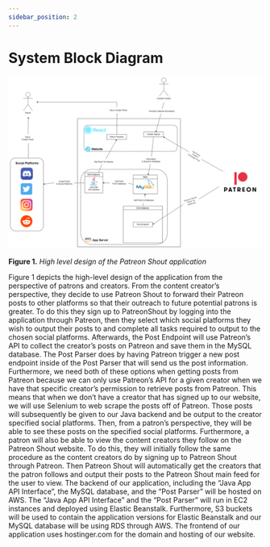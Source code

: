 ```yaml
---
sidebar_position: 2
---
```

   
# System Block Diagram  
   
   
<!-- ![PatreonShout_SystemBlockDiagram drawio](https://user-images.githubusercontent.com/53412105/201509394-0378c383-0db0-4e59-a035-835023336654.png) -->

![PatreonShout_SystemBlockDiagram_drawio](/documentation/static/img/PatreonShout_SystemBlockDiagram.png)
   
**Figure 1.** *High level design of the Patreon Shout application*  

Figure 1 depicts the high-level design of the application from the perspective of patrons and creators. From the content creator’s perspective, they decide to use Patreon Shout to forward their Patreon posts to other platforms so that their outreach to future potential patrons is greater. To do this they sign up to PatreonShout by logging into the application through Patreon, then they select which social platforms they wish to output their posts to and complete all tasks required to output to the chosen social platforms. Afterwards, the Post Endpoint will use Patreon’s API to collect the creator’s posts on Patreon and save them in the MySQL database. The Post Parser does by having Patreon trigger a new post endpoint inside of the Post Parser that will send us the post information. Furthermore, we need both of these options when getting posts from Patreon because we can only use Patreon’s API for a given creator when we have that specific creator’s permission to retrieve posts from Patreon. This means that when we don’t have a creator that has signed up to our website, we will use Selenium to web scrape the posts off of Patreon. Those posts will subsequently be given to our Java backend and be output to the creator specified social platforms. Then, from a patron’s perspective, they will be able to see these posts on the specified social platforms. Furthermore, a patron will also be able to view the content creators they follow on the Patreon Shout website. To do this, they will initially follow the same procedure as the content creators do by signing up to Patreon Shout through Patreon. Then Patreon Shout will automatically get the creators that the patron follows and output their posts to the Patreon Shout main feed for the user to view. The backend of our application, including the “Java App API Interface”, the MySQL database, and the “Post Parser” will be hosted on AWS. The “Java App API Interface” and the “Post Parser” will run in EC2 instances and deployed using Elastic Beanstalk. Furthermore, S3 buckets will be used to contain the application versions for Elastic Beanstalk and our MySQL database will be using RDS through AWS. The frontend of our application uses hostinger.com for the domain and hosting of our website.


